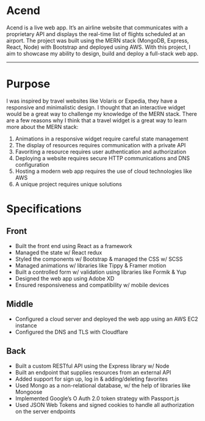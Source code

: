# Acend
Acend is a live web app. It’s an airline website that communicates with a proprietary API and displays the real-time list of flights scheduled at an airport. The project was built using the MERN stack (MongoDB, Express, React, Node) with Bootstrap and deployed using AWS. With this project, I aim to showcase my ability to design, build and deploy a full-stack web app.
***
# Purpose
I was inspired by travel websites like Volaris or Expedia, they have a responsive and minimalistic design. I thought that an interactive widget would be a great way to challenge my knowledge of the MERN stack.
There are a few reasons why I think that a travel widget is a great way to learn more about the MERN stack:
1.	Animations in a responsive widget require careful state management
2.	The display of resources requires communication with a private API
3.	Favoriting a resource requires user authentication and authorization
4.	Deploying a website requires secure HTTP communications and DNS configuration
5.	Hosting a modern web app requires the use of cloud technologies like AWS
6.	A unique project requires unique solutions
# Specifications
## Front
*	Built the front end using React as a framework
*	Managed the state w/ React redux
*	Styled the components w/ Bootstrap & managed the CSS w/ SCSS
*	Managed animations w/ libraries like Tippy & Framer motion
*	Built a controlled form w/ validation using libraries like Formik & Yup
*	Designed the web app using Adobe XD
*	Ensured responsiveness and compatibility w/ mobile devices
## Middle
*	Configured a cloud server and deployed the web app using an AWS EC2 instance
*	Configured the DNS and TLS with Cloudflare
## Back
*	Built a custom RESTful API using the Express library w/ Node
*	Built an endpoint that supplies resources from an external API
*	Added support for sign up, log in & adding/deleting favorites
*	Used Mongo as a non-relational database, w/ the help of libraries like Mongoose
*	Implemented Google’s O Auth 2.0 token strategy with Passport.js
*	Used JSON Web Tokens and signed cookies to handle all authorization on the server endpoints
